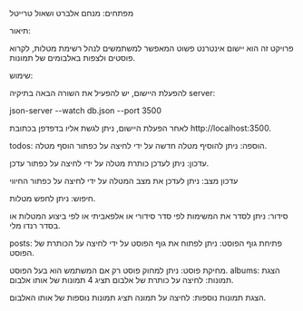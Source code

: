מפתחים: מנחם אלברט ושאול טרייטל

תיאור:

פרויקט זה הוא יישום אינטרנט פשוט המאפשר למשתמשים לנהל רשימת מטלות, לקרוא פוסטים ולצפות באלבומים של תמונות.

שימוש:

להפעלת היישום, יש להפעיל את השורה הבאה בתיקיה server:

json-server --watch db.json --port 3500

לאחר הפעלת היישום, ניתן לגשת אליו בדפדפן בכתובת http://localhost:3500.

todos:
הוספה: ניתן להוסיף מטלה חדשה על ידי לחיצה על כפתור הוסף מטלה.

עדכון: ניתן לעדכן כותרת מטלה על ידי לחיצה על כפתור עדכן.

עדכון מצב: ניתן לעדכן את מצב המטלה על ידי לחיצה על כפתור החיווי

חיפוש: ניתן לחפש מטלות.

סידור: ניתן לסדר את המשימות לפי סדר סידורי או אלפאביתי או לפי ביצוע המטלות או בסדר רנדו מלי.

posts:
פתיחת גוף הפוסט: ניתן לפתוח את גוף הפוסט על ידי לחיצה על הכותרת של הפוסט.

מחיקת פוסט: ניתן למחוק פוסט רק אם 
המשתמש הוא בעל הפוסט.
albums:
הצגת תמונות: לחיצה על כותרת של אלבום תציג 4 תמונות של אותו אלבום.

הצגת תמונות נוספות: לחיצה על תמונה תציג תמונות נוספות של אותו האלבום.